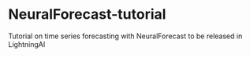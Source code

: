 # NeuralForecast-tutorial
Tutorial on time series forecasting with NeuralForecast to be released in LightningAI

